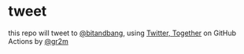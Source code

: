 # tweet

this repo will tweet to [@bitandbang](https://twitter.com/bitandbang), using [Twitter, Together](https://github.com/gr2m/twitter-together) on GitHub Actions by [@gr2m](https://github.com/gr2m)
